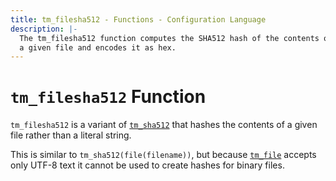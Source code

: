 ```yaml
---
title: tm_filesha512 - Functions - Configuration Language
description: |-
  The tm_filesha512 function computes the SHA512 hash of the contents of
  a given file and encodes it as hex.
---
```


# `tm_filesha512` Function

`tm_filesha512` is a variant of [`tm_sha512`](./tm_sha512.md)
that hashes the contents of a given file rather than a literal string.

This is similar to `tm_sha512(file(filename))`, but
because [`tm_file`](./tm_file.md) accepts only UTF-8 text it cannot be used to
create hashes for binary files.
